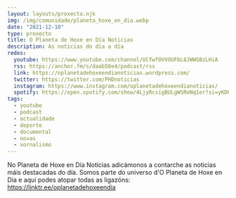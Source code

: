 ```yaml
---
layout: layouts/proxecto.njk
img: /img/comunidade/planeta_hoxe_en_dia.webp
date: "2021-12-10"
type: proxecto
title: O Planeta de Hoxe en Día Noticias
description: As noticias do día a día
redes:
  youtube: https://www.youtube.com/channel/UCfwfOVVOUFbL8JWWSBzLHiA
  rss: https://anchor.fm/s/daab58e4/podcast/rss
  link: https://oplanetadehoxeendianoticias.wordpress.com/
  twitter: https://twitter.com/PHDnoticias
  instagram: https://www.instagram.com/oplanetadehoxeendianoticias/
  spotify: https://open.spotify.com/show/4LjyRcsigBULgWSRoNq1er?si=yKD6vYK0QIWKW4sV4H1Qdg&utm_source=copy-link&nd=1
tags:
  - youtube
  - podcast
  - actualidade
  - deporte
  - documental
  - novas
  - xornalismo
---
```

No Planeta de Hoxe en Día Noticias adicámonos a contarche as noticias máis destacadas do día. Somos parte do universo d'O Planeta de Hoxe en Día e aquí podes atopar todas as ligazóns: https://linktr.ee/oplanetadehoxeendia